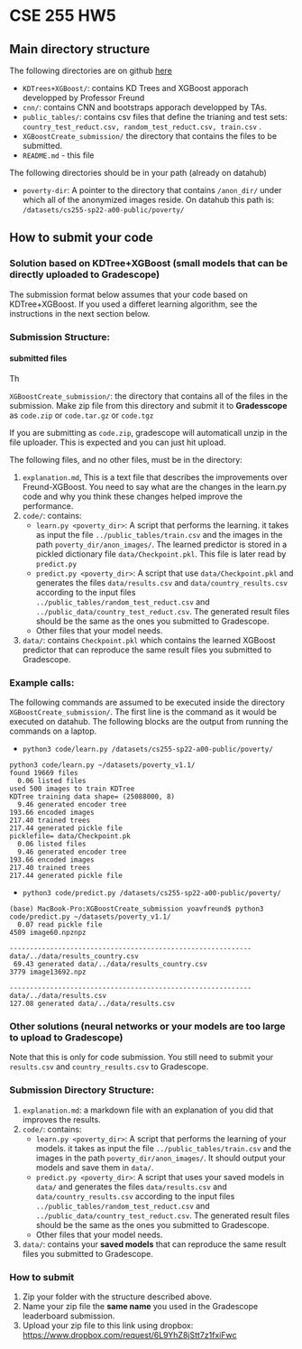 # CSE 255 HW5

## Main directory structure
The following directories are on github [here](https://github.com/UCSD-Data-Science/Public-CSE255-2022/tree/master/notebooks/Section4-Final-Project)

- `KDTrees+XGBoost/`: contains KD Trees and XGBoost apporach developped by Professor Freund
- `cnn/`: contains CNN and bootstraps apporach developped by TAs. 
- `public_tables/`: contains csv files that define the trianing and test sets: `country_test_reduct.csv, random_test_reduct.csv, train.csv` .
- `XGBoostCreate_submission/` the directory that contains the files to be submitted.
- `README.md` - this file

The following directories should be in your path (already on datahub)

* `poverty-dir`: A pointer to the directory that contains `/anon_dir/` under which all of the anonymized images reside. On datahub this path is: `/datasets/cs255-sp22-a00-public/poverty/`

## How to submit your code

### Solution based on KDTree+XGBoost (small models that can be directly uploaded to Gradescope)

The submission format below assumes that your code based on KDTree+XGBoost. 
If you used a differet learning algorithm, see the instructions in the next section below.

### Submission Structure:

#### submitted files 
Th

`XGBoostCreate_submission/`:  the directory that contains all of the files in the submission.
Make zip file from this directory and submit it to **Gradesscope** as `code.zip` or `code.tar.gz` or `code.tgz`

If you are submitting as `code.zip`, gradescope will automaticall unzip in the file uploader. This is expected and you can just hit upload.

The following files, and no other files, must be in the directory:
1. `explanation.md`, This is a text file that describes the improvements over Freund-XGBoost.  You need to say what are the changes in the learn.py code and why you think these changes helped improve the performance.
2. `code/`: contains:
   * `learn.py <poverty_dir>`: A script that performs the learning. it takes as input the file 
    `../public_tables/train.csv` and the images in the path `poverty_dir/anon_images/`. The learned predictor is stored in a pickled dictionary file `data/Checkpoint.pkl`. This file is later read by `predict.py`
   * `predict.py <poverty_dir>`: A script that use `data/Checkpoint.pkl` and generates the files `data/results.csv` and `data/country_results.csv` according to the input files `../public_tables/random_test_reduct.csv` and `../public_data/country_test_reduct.csv`. The generated result files should be the same as the ones you submitted to Gradescope. 
   * Other files that your model needs.
3. `data/`: contains `Checkpoint.pkl` which contains the learned XGBoost predictor that can reproduce the same result files you submitted to Gradescope.

### Example calls:
The following commands are assumed to be executed inside the directory `XGBoostCreate_submission/`. The first line is the command as it would be executed on datahub. The following blocks are the output from running the commands on a laptop.

* `python3 code/learn.py /datasets/cs255-sp22-a00-public/poverty/`

```
python3 code/learn.py ~/datasets/poverty_v1.1/
found 19669 files
  0.06 listed files
used 500 images to train KDTree
KDTree training data shape= (25088000, 8)
  9.46 generated encoder tree
193.66 encoded images
217.40 trained trees
217.44 generated pickle file
picklefile= data/Checkpoint.pk
  0.06 listed files
  9.46 generated encoder tree
193.66 encoded images
217.40 trained trees
217.44 generated pickle file
```

* `python3 code/predict.py /datasets/cs255-sp22-a00-public/poverty/`

```
(base) MacBook-Pro:XGBoostCreate_submission yoavfreund$ python3 code/predict.py ~/datasets/poverty_v1.1/
  0.07 read pickle file
4509 image60.npznpz

------------------------------------------------------------
data/../data/results_country.csv
 69.43 generated data/../data/results_country.csv
3779 image13692.npz

------------------------------------------------------------
data/../data/results.csv
127.08 generated data/../data/results.csv
```

### Other solutions (neural networks or your models are too large to upload to Gradescope)

Note that this is only for code submission. You still need to submit your `results.csv` and `country_results.csv` to Gradescope.

### Submission Directory Structure:

1. `explanation.md`: a markdown file with an explanation of you did that improves the results.
2. `code/`: contains:
    * `learn.py <poverty_dir>`: A script that performs the learning of your models. it takes as input the file `../public_tables/train.csv` and the images in the path `poverty_dir/anon_images/`. It should output your models and save them in `data/`. 
    * `predict.py <poverty_dir>`: A script that uses your saved models in `data/` and generates the files `data/results.csv` and `data/country_results.csv` according to the input files `../public_tables/random_test_reduct.csv` and `../public_data/country_test_reduct.csv`. The generated result files should be the same as the ones you submitted to Gradescope. 
    * Other files that your model needs.
3. `data/`: contains your **saved models** that can reproduce the same result files you submitted to Gradescope.

### How to submit

1. Zip your folder with the structure described above.
2. Name your zip file the **same name** you used in the Gradescope leaderboard submission. 
3. Upload your zip file to this link using dropbox: https://www.dropbox.com/request/6L9YhZ8jStt7z1fxiFwc
